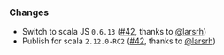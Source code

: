 ### Changes

- Switch to scala JS `0.6.13` ([#42], thanks to [@larsrh])
- Publish for scala `2.12.0-RC2` ([#42], thanks to [@larsrh])

[@larsrh]: https://github.com/larsrh
[#42]: https://github.com/alexarchambault/case-app/pull/42
